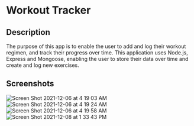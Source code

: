 # Workout Tracker
## Description
The purpose of this app is to enable the user to add and log their workout regimen, and track their progress over time. 
This application uses Node.js, Express and Mongoose, enabling the user to store their data over time and create and log new exercises. 

## Screenshots
![Screen Shot 2021-12-06 at 4 19 03 AM](https://user-images.githubusercontent.com/84102220/145266075-71c6341b-567d-43c7-9d98-36947e2a0921.png)
![Screen Shot 2021-12-06 at 4 19 24 AM](https://user-images.githubusercontent.com/84102220/145266085-4007c859-d2cb-449c-bb3c-648f447b569e.png)
![Screen Shot 2021-12-06 at 4 19 58 AM](https://user-images.githubusercontent.com/84102220/145266097-e3b0ae5c-24e1-4730-b39d-cd9c712c3b42.png)
![Screen Shot 2021-12-08 at 1 33 43 PM](https://user-images.githubusercontent.com/84102220/145266107-97d6efdd-f78b-4089-883e-1c84312e27fd.png)

